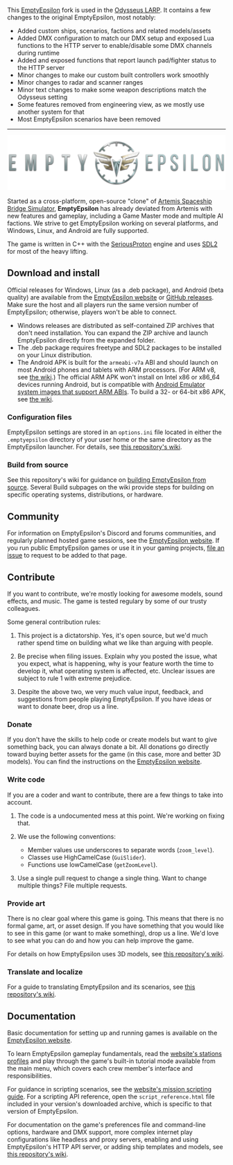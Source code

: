 This [EmptyEpsilon](https://github.com/daid/EmptyEpsilon) fork is used in the [Odysseus LARP](https://www.odysseuslarp.com/). It contains a few changes to the original EmptyEpsilon, most notably:

* Added custom ships, scenarios, factions and related models/assets
* Added DMX configuration to match our DMX setup and exposed Lua functions to the HTTP server to enable/disable some DMX channels during runtime
* Added and exposed functions that report launch pad/fighter status to the HTTP server
* Minor changes to make our custom built controllers work smoothly
* Minor changes to radar and scanner ranges
* Minor text changes to make some weapon descriptions match the Odysseus setting
* Some features removed from engineering view, as we mostly use another system for that
* Most EmptyEpsilon scenarios have been removed

---

![EmptyEpsilon logo](https://raw.githubusercontent.com/daid/EmptyEpsilon/master/resources/logo_full.png)

Started as a cross-platform, open-source "clone" of [Artemis Spaceship Bridge Simulator](https://www.artemisspaceshipbridge.com/), **EmptyEpsilon** has already deviated from Artemis with new features and gameplay, including a Game Master mode and multiple AI factions. We strive to get EmptyEpsilon working on several platforms, and Windows, Linux, and Android are fully supported.

The game is written in C++ with the [SeriousProton](https://github.com/daid/SeriousProton) engine and uses [SDL2](http://www.libsdl.org/) for most of the heavy lifting.

## Download and install

Official releases for Windows, Linux (as a .deb package), and Android (beta quality) are available from the [EmptyEpsilon website](https://daid.github.io/EmptyEpsilon/#tabs=5) or [GitHub releases](https://github.com/daid/EmptyEpsilon/releases). Make sure the host and all players run the same version number of EmptyEpsilon; otherwise, players won't be able to connect.

-   Windows releases are distributed as self-contained ZIP archives that don't need installation. You can expand the ZIP archive and launch EmptyEpsilon directly from the expanded folder.
-   The .deb package requires freetype and SDL2 packages to be installed on your Linux distribution.
-   The Android APK is built for the `armeabi-v7a` ABI and should launch on most Android phones and tablets with ARM processors. (For ARM v8, see [the wiki](https://github.com/daid/EmptyEpsilon/wiki/Build%5CAndroid#build-for-64-bit-arm-v8).) The official ARM APK won't install on Intel x86 or x86_64 devices running Android, but is compatible with [Android Emulator system images that support ARM ABIs](https://android-developers.googleblog.com/2020/03/run-arm-apps-on-android-emulator.html). To build a 32- or 64-bit x86 APK, see [the wiki](https://github.com/daid/EmptyEpsilon/wiki/Build%5CAndroid#build-for-x86).

### Configuration files

EmptyEpsilon settings are stored in an `options.ini` file located in either the `.emptyepsilon` directory of your user home or the same directory as the EmptyEpsilon launcher. For details, see [this repository's wiki](https://github.com/daid/EmptyEpsilon/wiki/Preferences-file).

### Build from source

See this repository's wiki for guidance on [building EmptyEpsilon from source](https://github.com/daid/EmptyEpsilon/wiki/Build). Several Build subpages on the wiki provide steps for building on specific operating systems, distributions, or hardware.

## Community

For information on EmptyEpsilon's Discord and forums communities, and regularly planned hosted game sessions, see the [EmptyEpsilon website](https://daid.github.io/EmptyEpsilon/#tabs=6). If you run public EmptyEpsilon games or use it in your gaming projects, [file an issue](https://github.com/daid/EmptyEpsilon/issues) to request to be added to that page.

## Contribute

If you want to contribute, we're mostly looking for awesome models, sound effects, and music. The game is tested regulary by some of our trusty colleagues.

Some general contribution rules:

1.  This project is a dictatorship. Yes, it's open source, but we'd much rather spend time on building what we like than arguing with people.

2.  Be precise when filing issues. Explain why you posted the issue, what you expect, what is happening, why is your feature worth the time to develop it, what operating system is affected, etc. Unclear issues are subject to rule 1 with extreme prejudice.

3.  Despite the above two, we very much value input, feedback, and suggestions from people playing EmptyEpsilon. If you have ideas or want to donate beer, drop us a line.

### Donate

If you don't have the skills to help code or create models but want to give something back, you can always donate a bit. All donations go directly toward buying better assets for the game (in this case, more and better 3D models). You can find the instructions on the [EmptyEpsilon website](http://daid.github.io/EmptyEpsilon/).

### Write code

If you are a coder and want to contribute, there are a few things to take into account.

1.  The code is a undocumented mess at this point. We're working on fixing that.

2.  We use the following conventions:

    -   Member values use underscores to separate words (`zoom_level`).
    -   Classes use HighCamelCase (`GuiSlider`).
    -   Functions use lowCamelCase (`getZoomLevel`).

3.  Use a single pull request to change a single thing. Want to change multiple things? File multiple requests.

### Provide art

There is no clear goal where this game is going. This means that there is no formal game, art, or asset design. If you have something that you would like to see in this game (or want to make something), drop us a line. We'd love to see what you can do and how you can help improve the game.

For details on how EmptyEpsilon uses 3D models, see [this repository's wiki](https://github.com/daid/EmptyEpsilon/wiki/Adding-3D-models).

### Translate and localize

For a guide to translating EmptyEpsilon and its scenarios, see [this repository's wiki](https://github.com/daid/EmptyEpsilon/wiki/Translation-and-Localization).

## Documentation

Basic documentation for setting up and running games is available on the [EmptyEpsilon website](https://daid.github.io/EmptyEpsilon/#tabs=2).

To learn EmptyEpsilon gameplay fundamentals, read the [website's stations profiles](https://daid.github.io/EmptyEpsilon/#tabs=3) and play through the game's built-in tutorial mode available from the main menu, which covers each crew member's interface and responsibilities.

For guidance in scripting scenarios, see the [website's mission scripting guide](https://daid.github.io/EmptyEpsilon/#tabs=4). For a scripting API reference, open the `script_reference.html` file included in your version's downloaded archive, which is specific to that version of EmptyEpsilon.

For documentation on the game's preferences file and command-line options, hardware and DMX support, more complex internet play configurations like headless and proxy servers, enabling and using EmptyEpsilon's HTTP API server, or adding ship templates and models, see [this repository's wiki](https://github.com/daid/EmptyEpsilon/wiki).
